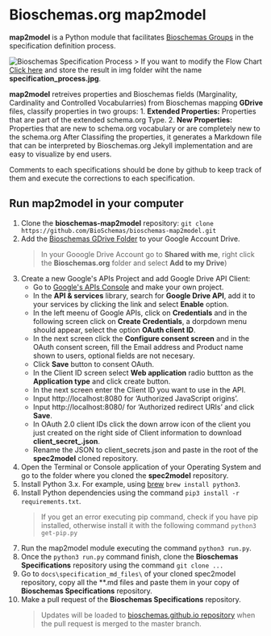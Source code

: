 # Bioschemas.org map2model

**map2model** is a Python module that facilitates [Bioschemas Groups](http://bioschemas.org/groups/) in the specification definition process.

![Bioschemas Specification Process](../master/docs/img/specification_process.jpg)
      > If you want to modify the Flow Chart [Click here](https://drive.google.com/file/d/0B9lW_BhBep0Tay1XTndCaV9GSnc/view?usp=sharing) and store the result in img folder wiht the name **specification_process.jpg**.

**map2model** retreives properties and Bioschemas fields (Marginality, Cardinality and Controlled Vocabularries) from Bioschemas mapping **GDrive** files, classify properties in two groups:
      1. **Extended Properties:** Properties that are part of the extended schema.org Type. 
      2. **New Properties:** Properties that are new to schema.org vocabulary or are completely new to the schema.org
After Classifing the properties, it generates a Markdown file that can be interpreted by Bioschemas.org Jekyll implementation and are easy to visualize by end users.

Comments to each specifications should be done by github to keep track of them and execute the corrections to each specification.

## Run map2model in your computer
1. Clone the **bioschemas-map2model** repository: ```git clone https://github.com/BioSchemas/bioschemas-map2model.git```
1. Add the [Bioschemas GDrive Folder](https://drive.google.com/open?id=0B8yXU9SkT3ftaWJtTGYyTTJjck0) to your Google Account Drive.
      > In your Gooogle Drive Account go to **Shared with me**, right click the **Bioschemas.org** folder and select **Add to my Drive**)
1. Create a new Google's APIs Project and add Google Drive API Client:
      - Go to [Google's APIs Console](https://console.developers.google.com/iam-admin/projects) and make your own project.
      - In the **API & services** library, search for **Google Drive API**, add it to your services by clicking the link and select **Enable** option.
      - In the left meenu of Google APIs, click on **Credentials** and in the following screen click on **Create Credentials**, a dorpdown menu should appear, select the option **OAuth client ID**.
      - In the next screen click the **Configure consent screen** and in the OAuth consent screen, fill the Email address and Product name shown to users, optional fields are not necesary.
      - Click **Save** button to consent OAuth. 
      - In the Client ID screen select **Web application** radio buttton as the **Application type** and click create button.
      - In the next screen enter the Client ID you want to use in the API.
      - Input http://localhost:8080 for ‘Authorized JavaScript origins’.
      - Input http://localhost:8080/ for ‘Authorized redirect URIs’ and click **Save**.
      - In OAuth 2.0 client IDs click the down arrow icon of the client you just created on the right side of Client information to download **client_secret_<really long ID>.json**.
      - Rename the JSON to client_secrets.json and paste in the root of the **spec2model** cloned repository.
1. Open the Terminal or Console application of your Operating System and go to the folder where you cloned the **spec2model** repository.
1. Install Python 3.x. For example, using [brew](https://brew.sh/) ```brew install python3```.
1. Install Python dependencies using the command ```pip3 install -r requirements.txt```.
      > If you get an error executing pip command, check if you have pip installed, otherwise install it with the following command ```python3 get-pip.py```
1. Run the map2model module executing the command ```python3 run.py```.
1. Once the ```python3 run.py``` command finish, clone the **Bioschemas Specifications** repository using the command ```git clone ...``` 
1. Go to ```docs\specification_md_files\``` of your cloned spec2model repository, copy all the **.md files and paste them in your copy of **Bioschemas Specifications** repository.
1. Make a pull request of the **Bioschemas Specifications** repository.
      > Updates will be loaded to [bioschemas.github.io repository](https://github.com/BioSchemas/bioschemas.github.io) when the pull request is merged to the master branch.
